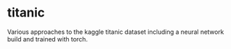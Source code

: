 # titanic

Various approaches to the kaggle titanic dataset including a neural network build and trained with torch.
